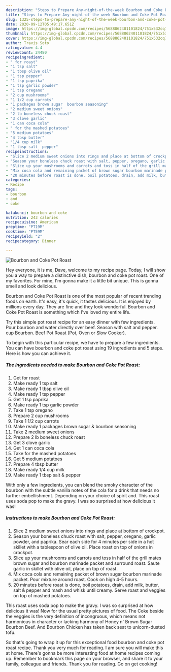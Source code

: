 ```yaml
---
description: "Steps to Prepare Any-night-of-the-week Bourbon and Coke Pot Roast"
title: "Steps to Prepare Any-night-of-the-week Bourbon and Coke Pot Roast"
slug: 1325-steps-to-prepare-any-night-of-the-week-bourbon-and-coke-pot-roast
date: 2020-09-12T05:49:17.651Z
image: https://img-global.cpcdn.com/recipes/5688862401101824/751x532cq70/bourbon-and-coke-pot-roast-recipe-main-photo.jpg
thumbnail: https://img-global.cpcdn.com/recipes/5688862401101824/751x532cq70/bourbon-and-coke-pot-roast-recipe-main-photo.jpg
cover: https://img-global.cpcdn.com/recipes/5688862401101824/751x532cq70/bourbon-and-coke-pot-roast-recipe-main-photo.jpg
author: Travis Soto
ratingvalue: 4.4
reviewcount: 24480
recipeingredient:
- " for roast"
- "1 tsp salt"
- "1 tbsp olive oil"
- "1 tsp pepper"
- "1 tsp paprika"
- "1 tsp garlic powder"
- "1 tsp oregano"
- "2 cup mushrooms"
- "1 1/2 cup carrots"
- "1 packages brown sugar  bourbon seasoning"
- "2 medium sweet onions"
- "2 lb boneless chuck roast"
- "3 clove garlic"
- "1 can coca cola"
- " for the mashed potatoes"
- "5 medium potatoes"
- "4 tbsp butter"
- "1/4 cup milk"
- "1 tbsp salt  pepper"
recipeinstructions:
- "Slice 2 medium sweet onions into rings and place at bottom of crockpot."
- "Season your boneless chuck roast with salt, pepper, oregano, garlic powder, and paprika. Sear each side for 4 minutes per side in a hot skillet with a tablespoon of olive oil. Place roast on top of onions in crockpot."
- "Slice up your mushrooms and carrots and toss in half of the grill mates brown sugar and bourbon marinade packet and surround roast.  Saute garlic in skillet with olive oil, place on top of roast."
- "Mix coca cola and remaining packet of brown sugar bourbon marinade packet. Pour mixture around roast. Cook on high 4-5 hours."
- "20 minutes before roast is done, boil potatoes, drain, add milk, butter, salt &amp; pepper and mash and whisk until creamy. Serve roast and veggies on top of mashed potatoes."
categories:
- Recipe
tags:
- bourbon
- and
- coke

katakunci: bourbon and coke 
nutrition: 243 calories
recipecuisine: American
preptime: "PT19M"
cooktime: "PT59M"
recipeyield: "2"
recipecategory: Dinner

---
```



![Bourbon and Coke Pot Roast](https://img-global.cpcdn.com/recipes/5688862401101824/751x532cq70/bourbon-and-coke-pot-roast-recipe-main-photo.jpg)

Hey everyone, it is me, Dave, welcome to my recipe page. Today, I will show you a way to prepare a distinctive dish, bourbon and coke pot roast. One of my favorites. For mine, I'm gonna make it a little bit unique. This is gonna smell and look delicious.

Bourbon and Coke Pot Roast is one of the most popular of recent trending foods on earth. It's easy, it's quick, it tastes delicious. It is enjoyed by millions every day. They are fine and they look wonderful. Bourbon and Coke Pot Roast is something which I've loved my entire life.

Try this simple pot roast recipe for an easy dinner with few ingredients. Pour bourbon and water directly over beef. Season with salt and pepper. cup Bourbon. Beef Pot Roast (Pot, Oven or Slow Cooker).


To begin with this particular recipe, we have to prepare a few ingredients. You can have bourbon and coke pot roast using 19 ingredients and 5 steps. Here is how you can achieve it.

<!--inarticleads1-->

##### The ingredients needed to make Bourbon and Coke Pot Roast:

1. Get  for roast
1. Make ready 1 tsp salt
1. Make ready 1 tbsp olive oil
1. Make ready 1 tsp pepper
1. Get 1 tsp paprika
1. Make ready 1 tsp garlic powder
1. Take 1 tsp oregano
1. Prepare 2 cup mushrooms
1. Take 1 1/2 cup carrots
1. Make ready 1 packages brown sugar &amp; bourbon seasoning
1. Take 2 medium sweet onions
1. Prepare 2 lb boneless chuck roast
1. Get 3 clove garlic
1. Get 1 can coca cola
1. Take  for the mashed potatoes
1. Get 5 medium potatoes
1. Prepare 4 tbsp butter
1. Make ready 1/4 cup milk
1. Make ready 1 tbsp salt &amp; pepper


With only a few ingredients, you can blend the smoky character of the bourbon with the subtle vanilla notes of the cola for a drink that needs no further embellishment. Depending on your choice of spirit and. This roast uses soda pop to make the gravy. I was so surprised at how delicious it was! 

<!--inarticleads2-->

##### Instructions to make Bourbon and Coke Pot Roast:

1. Slice 2 medium sweet onions into rings and place at bottom of crockpot.
1. Season your boneless chuck roast with salt, pepper, oregano, garlic powder, and paprika. Sear each side for 4 minutes per side in a hot skillet with a tablespoon of olive oil. Place roast on top of onions in crockpot.
1. Slice up your mushrooms and carrots and toss in half of the grill mates brown sugar and bourbon marinade packet and surround roast.  Saute garlic in skillet with olive oil, place on top of roast.
1. Mix coca cola and remaining packet of brown sugar bourbon marinade packet. Pour mixture around roast. Cook on high 4-5 hours.
1. 20 minutes before roast is done, boil potatoes, drain, add milk, butter, salt &amp; pepper and mash and whisk until creamy. Serve roast and veggies on top of mashed potatoes.


This roast uses soda pop to make the gravy. I was so surprised at how delicious it was! Now for the usual pretty pictures of food. The Coke beside the veggies is the very definition of incongruous, which means not harmonious in character or lacking harmony of Honey n&#39; Brown Sugar Bourbon Beef. And Bourbon Chicken has taken back seat to unicorn-dusted tofu. 

So that's going to wrap it up for this exceptional food bourbon and coke pot roast recipe. Thank you very much for reading. I am sure you will make this at home. There's gonna be more interesting food at home recipes coming up. Remember to bookmark this page on your browser, and share it to your family, colleague and friends. Thank you for reading. Go on get cooking!
